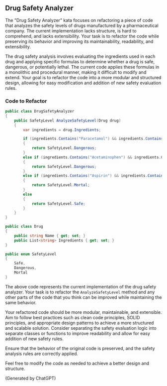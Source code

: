 ## Drug Safety Analyzer

The "Drug Safety Analyzer" kata focuses on refactoring a piece of code that analyzes the safety levels of drugs manufactured by a pharmaceutical company. The current implementation lacks structure, is hard to comprehend, and lacks extensibility. Your task is to refactor the code while preserving its behavior and improving its maintainability, readability, and extensibility.

The drug safety analysis involves evaluating the ingredients used in each drug and applying specific formulas to determine whether a drug is safe, dangerous, or potentially lethal. The current code applies these formulas in a monolithic and procedural manner, making it difficult to modify and extend. Your goal is to refactor the code into a more modular and structured design, allowing for easy modification and addition of new safety evaluation rules.

### Code to Refactor

```csharp
public class DrugSafetyAnalyzer
{
    public SafetyLevel AnalyzeSafetyLevel(Drug drug)
    {
        var ingredients = drug.Ingredients;

        if (ingredients.Contains("Paracetamol") && ingredients.Contains("Ibuprofen"))
        {
            return SafetyLevel.Dangerous;
        }
        else if (ingredients.Contains("Acetaminophen") && ingredients.Contains("Codeine"))
        {
            return SafetyLevel.Dangerous;
        }
        else if (ingredients.Contains("Aspirin") && ingredients.Contains("Warfarin"))
        {
            return SafetyLevel.Mortal;
        }
        else
        {
            return SafetyLevel.Safe;
        }
    }
}

public class Drug
{
    public string Name { get; set; }
    public List<string> Ingredients { get; set; }
}

public enum SafetyLevel
{
    Safe,
    Dangerous,
    Mortal
}
```

The above code represents the current implementation of the drug safety analyzer. Your task is to refactor the `AnalyzeSafetyLevel` method and any other parts of the code that you think can be improved while maintaining the same behavior.

Your refactored code should be more modular, maintainable, and extensible. Aim to follow best practices such as clean code principles, SOLID principles, and appropriate design patterns to achieve a more structured and scalable solution. Consider separating the safety evaluation logic into separate classes or functions to improve readability and allow for easy addition of new safety rules.

Ensure that the behavior of the original code is preserved, and the safety analysis rules are correctly applied.

Feel free to modify the code as needed to achieve a better design and structure.

(Generated by ChatGPT)
